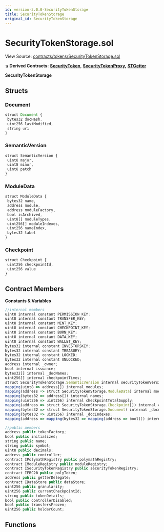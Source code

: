 ```yaml
---
id: version-3.0.0-SecurityTokenStorage
title: SecurityTokenStorage
original_id: SecurityTokenStorage
---
```


# SecurityTokenStorage.sol

View Source: [contracts/tokens/SecurityTokenStorage.sol](https://github.com/remon-nashid/polymath-core/tree/0c5593835be9dcec69d8de5b12eb17bc7cd77adc/contracts/tokens/SecurityTokenStorage.sol)

**↘ Derived Contracts:** [**SecurityToken**](securitytoken.md)**,** [**SecurityTokenProxy**](securitytokenproxy.md)**,** [**STGetter**](stgetter.md)

**SecurityTokenStorage**

## Structs

### Document

```javascript
struct Document {
 bytes32 docHash,
 uint256 lastModified,
 string uri
}
```

### SemanticVersion

```javascript
struct SemanticVersion {
 uint8 major,
 uint8 minor,
 uint8 patch
}
```

### ModuleData

```javascript
struct ModuleData {
 bytes32 name,
 address module,
 address moduleFactory,
 bool isArchived,
 uint8[] moduleTypes,
 uint256[] moduleIndexes,
 uint256 nameIndex,
 bytes32 label
}
```

### Checkpoint

```javascript
struct Checkpoint {
 uint256 checkpointId,
 uint256 value
}
```

## Contract Members

**Constants & Variables**

```javascript
//internal members
uint8 internal constant PERMISSION_KEY;
uint8 internal constant TRANSFER_KEY;
uint8 internal constant MINT_KEY;
uint8 internal constant CHECKPOINT_KEY;
uint8 internal constant BURN_KEY;
uint8 internal constant DATA_KEY;
uint8 internal constant WALLET_KEY;
bytes32 internal constant INVESTORSKEY;
bytes32 internal constant TREASURY;
bytes32 internal constant LOCKED;
bytes32 internal constant UNLOCKED;
address internal _owner;
bool internal issuance;
bytes32[] internal _docNames;
uint256[] internal checkpointTimes;
struct SecurityTokenStorage.SemanticVersion internal securityTokenVersion;
mapping(uint8 => address[]) internal modules;
mapping(address => struct SecurityTokenStorage.ModuleData) internal modulesToData;
mapping(bytes32 => address[]) internal names;
mapping(uint256 => uint256) internal checkpointTotalSupply;
mapping(address => struct SecurityTokenStorage.Checkpoint[]) internal checkpointBalances;
mapping(bytes32 => struct SecurityTokenStorage.Document) internal _documents;
mapping(bytes32 => uint256) internal _docIndexes;
mapping(address => mapping(bytes32 => mapping(address => bool))) internal partitionApprovals;

//public members
address public tokenFactory;
bool public initialized;
string public name;
string public symbol;
uint8 public decimals;
address public controller;
contract IPolymathRegistry public polymathRegistry;
contract IModuleRegistry public moduleRegistry;
contract ISecurityTokenRegistry public securityTokenRegistry;
contract IERC20 public polyToken;
address public getterDelegate;
contract IDataStore public dataStore;
uint256 public granularity;
uint256 public currentCheckpointId;
string public tokenDetails;
bool public controllerDisabled;
bool public transfersFrozen;
uint256 public holderCount;
```

## Functions

